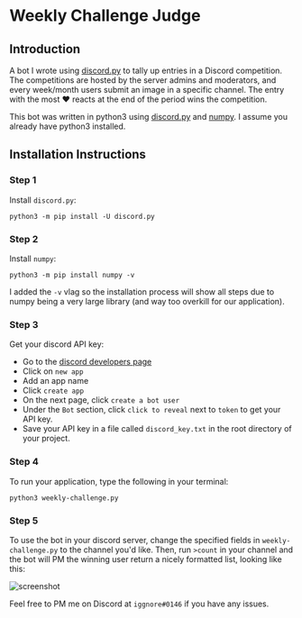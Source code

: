 # Weekly Challenge Judge

## Introduction
A bot I wrote using [discord.py](https://github.com/Rapptz/discord.py) to tally up entries in a Discord competition. The competitions are hosted by the server admins and moderators, and every week/month users submit an image in a specific channel. The entry with the most ❤ reacts at the end of the period wins the competition.

This bot was written in python3 using [discord.py](https://github.com/Rapptz/discord.py) and [numpy](http://www.numpy.org). I assume you already have python3 installed.

## Installation Instructions
### Step 1
Install `discord.py`:

```
python3 -m pip install -U discord.py
```

### Step 2
Install `numpy`:
```
python3 -m pip install numpy -v
```
I added the `-v` vlag so the installation process will show all steps due to numpy being a very large library (and way too overkill for our application).

### Step 3
Get your discord API key:

- Go to the [discord developers page](https://discordapp.com/developers/applications/me)
- Click on `new app`
- Add an app name
- Click `create app`
- On the next page, click `create a bot user`
- Under the `Bot` section, click `click to reveal` next to `token` to get your API key. 
- Save your API key in a file called `discord_key.txt` in the root directory of your project.

### Step 4
To run your application, type the following in your terminal:
```
python3 weekly-challenge.py
```

### Step 5
To use the bot in your discord server, change the specified fields in `weekly-challenge.py` to the channel you'd like.
Then, run `>count` in your channel and the bot will PM the winning user return a nicely formatted list, looking like this:

![screenshot](https://i.imgur.com/xJG95uA.png)

Feel free to PM me on Discord at `iggnore#0146` if you have any issues.
